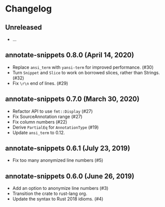 # Changelog
 
## Unreleased
 
  - …

## annotate-snippets 0.8.0 (April 14, 2020)

  - Replace `ansi_term` with `yansi-term` for improved performance. (#30)
  - Turn `Snippet` and `Slice` to work on borrowed slices, rather than Strings. (#32)
  - Fix `\r\n` end of lines. (#29)

## annotate-snippets 0.7.0 (March 30, 2020)

  - Refactor API to use `fmt::Display` (#27)
  - Fix SourceAnnotation range (#27)
  - Fix column numbers (#22)
  - Derive `PartialEq` for `AnnotationType` (#19)
  - Update `ansi_term` to 0.12.

## annotate-snippets 0.6.1 (July 23, 2019)

  - Fix too many anonymized line numbers (#5)
 
## annotate-snippets 0.6.0 (June 26, 2019)
 
  - Add an option to anonymize line numbers (#3)
  - Transition the crate to rust-lang org.
  - Update the syntax to Rust 2018 idioms. (#4)
